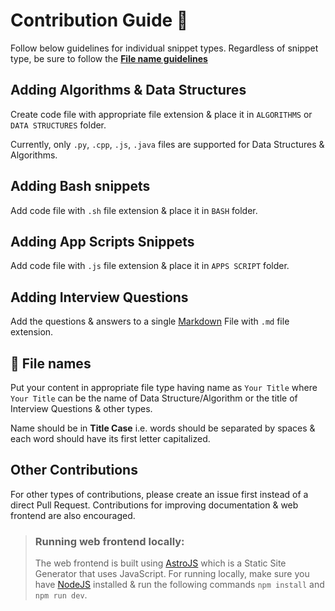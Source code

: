 # Contribution Guide 📝

Follow below guidelines for individual snippet types. Regardless of snippet type, be sure to follow the [**File name guidelines**](#📁-file-names)

## Adding Algorithms & Data Structures
Create code file with appropriate file extension & place it in ```ALGORITHMS``` or ```DATA STRUCTURES``` folder.

Currently, only ```.py```, ```.cpp```, ```.js```, ```.java``` files are supported for Data Structures & Algorithms.

## Adding Bash snippets
Add code file with ```.sh``` file extension & place it in ```BASH``` folder.

## Adding App Scripts Snippets
Add code file with ```.js``` file extension & place it in ```APPS SCRIPT``` folder.

## Adding Interview Questions
Add the questions & answers to a single [Markdown](https://docs.github.com/en/get-started/writing-on-github/getting-started-with-writing-and-formatting-on-github/basic-writing-and-formatting-syntax) File with ```.md``` file extension.

## 📁 File names
Put your content in appropriate file type having name as ```Your Title``` where ```Your Title``` can be the name of Data Structure/Algorithm or the title of Interview Questions & other types.

Name should be in **Title Case** i.e. words should be separated by spaces & each word should have its first letter capitalized.

## Other Contributions
For other types of contributions, please create an issue first instead of a direct Pull Request.
Contributions for improving documentation & web frontend are also encouraged.

> ### Running web frontend locally:
> The web frontend is built using [AstroJS](https://astro.build/) which is a Static Site Generator that uses JavaScript. For running locally, make sure you have [NodeJS](https://nodejs.org/) installed & run the following commands ```npm install``` and ```npm run dev```.
